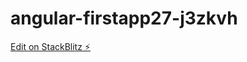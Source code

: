 # angular-firstapp27-j3zkvh

[Edit on StackBlitz ⚡️](https://stackblitz.com/edit/angular-firstapp27-j3zkvh)